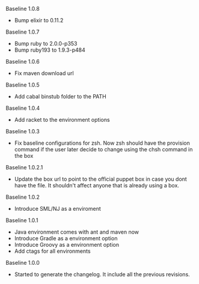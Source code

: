 Baseline 1.0.8

* Bump elixir to 0.11.2

Baseline 1.0.7

* Bump ruby to 2.0.0-p353
* Bump ruby193 to 1.9.3-p484

Baseline 1.0.6

* Fix maven download url

Baseline 1.0.5

* Add cabal binstub folder to the PATH

Baseline 1.0.4

* Add racket to the environment options

Baseline 1.0.3

* Fix baseline configurations for zsh. Now zsh should have the provision command if the user later decide to change using the chsh command in the box

Baseline 1.0.2.1

* Update the box url to point to the official puppet box in case you dont have the file. It shouldn't affect anyone that is already using a box.

Baseline 1.0.2

* Introduce SML/NJ as a enviroment

Baseline 1.0.1

* Java environment comes with ant and maven now
* Introduce Gradle as a environment option
* Introduce Groovy as a environment option
* Add ctags for all environments

Baseline 1.0.0

* Started to generate the changelog. It include all the previous revisions.
